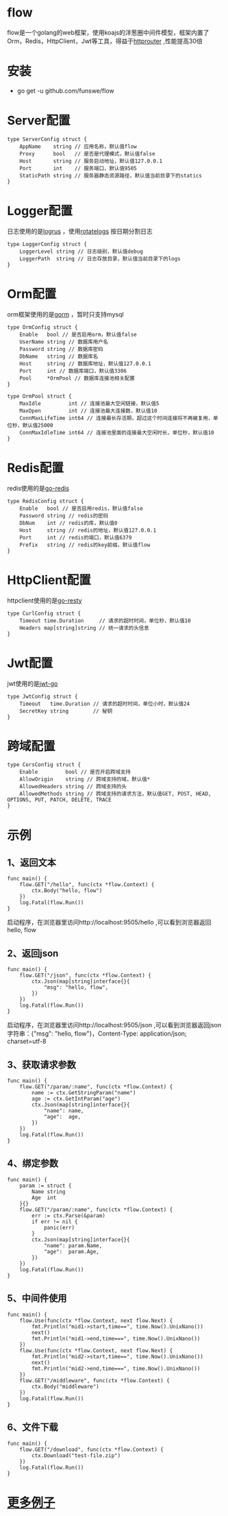 # flow
flow是一个golang的web框架，使用koajs的洋葱圈中间件模型，框架内置了Orm，Redis，HttpClient，Jwt等工具，得益于[httprouter](https://github.com/julienschmidt/httprouter) ,性能提高30倍

# 安装
- go get -u github.com/funswe/flow

# Server配置
```
type ServerConfig struct {
	AppName    string // 应用名称，默认值flow
	Proxy      bool   // 是否是代理模式，默认值false
	Host       string // 服务启动地址，默认值127.0.0.1
	Port       int    // 服务端口，默认值9505
	StaticPath string // 服务器静态资源路径，默认值当前目录下的statics
}
```
# Logger配置
日志使用的是[logrus](https://github.com/sirupsen/logrus) ，使用[rotatelogs](https://github.com/lestrrat-go/file-rotatelogs) 按日期分割日志
```
type LoggerConfig struct {
	LoggerLevel string // 日志级别，默认值debug
	LoggerPath  string // 日志存放目录，默认值当前目录下的logs
}
```
# Orm配置
orm框架使用的是[gorm](https://github.com/go-gorm/gorm) ，暂时只支持mysql
```
type OrmConfig struct {
	Enable   bool // 是否启用orm，默认值false
	UserName string // 数据库用户名
	Password string // 数据库密码
	DbName   string // 数据库名
	Host     string // 数据库地址，默认值127.0.0.1
	Port     int // 数据库端口，默认值3306
	Pool     *OrmPool // 数据库连接池相关配置
}

type OrmPool struct {
	MaxIdle         int // 连接池最大空闲链接，默认值5
	MaxOpen         int // 连接池最大连接数，默认值10
	ConnMaxLifeTime int64 // 连接最长存活期，超过这个时间连接将不再被复用，单位秒，默认值25000
	ConnMaxIdleTime int64 // 连接池里面的连接最大空闲时长，单位秒，默认值10
}
```
# Redis配置
redis使用的是[go-redis](https://github.com/go-redis/redis/v8)
```
type RedisConfig struct {
	Enable   bool // 是否启用redis，默认值false
	Password string // redis的密码
	DbNum    int // redis的库，默认值0
	Host     string // redis的地址，默认值127.0.0.1
	Port     int // redis的端口，默认值6379
	Prefix   string // redis的key前缀，默认值flow
}
```
# HttpClient配置
httpclient使用的是[go-resty](https://github.com/go-resty/resty/v2)
```
type CurlConfig struct {
	Timeout time.Duration     // 请求的超时时间，单位秒，默认值10
	Headers map[string]string // 统一请求的头信息
}
```
# Jwt配置
jwt使用的是[jwt-go](https://github.com/golang-jwt/jwt)
```
type JwtConfig struct {
	Timeout   time.Duration // 请求的超时时间，单位小时，默认值24
	SecretKey string        // 秘钥
}
```
# 跨域配置
```
type CorsConfig struct {
	Enable         bool // 是否开启跨域支持
	AllowOrigin    string // 跨域支持的域，默认值*
	AllowedHeaders string // 跨域支持的头
	AllowedMethods string // 跨域支持的请求方法，默认值GET, POST, HEAD, OPTIONS, PUT, PATCH, DELETE, TRACE
}
```
# 示例
## 1、返回文本
```
func main() {
	flow.GET("/hello", func(ctx *flow.Context) {
		ctx.Body("hello, flow")
	})
	log.Fatal(flow.Run())
}
```
启动程序，在浏览器里访问http://localhost:9505/hello ,可以看到浏览器返回hello, flow
## 2、返回json
```
func main() {
	flow.GET("/json", func(ctx *flow.Context) {
		ctx.Json(map[string]interface{}{
			"msg": "hello, flow",
		})
	})
	log.Fatal(flow.Run())
}
```
启动程序，在浏览器里访问http://localhost:9505/json ,可以看到浏览器返回json字符串：{"msg": "hello, flow"}，Content-Type: application/json; charset=utf-8
## 3、获取请求参数
```
func main() {
	flow.GET("/param/:name", func(ctx *flow.Context) {
		name := ctx.GetStringParam("name")
		age := ctx.GetIntParam("age")
		ctx.Json(map[string]interface{}{
			"name": name,
			"age":  age,
		})
	})
	log.Fatal(flow.Run())
}
```
## 4、绑定参数
```
func main() {
	param := struct {
		Name string
		Age  int
	}{}
	flow.GET("/param/:name", func(ctx *flow.Context) {
		err := ctx.Parse(&param)
		if err != nil {
			panic(err)
		}
		ctx.Json(map[string]interface{}{
			"name": param.Name,
			"age":  param.Age,
		})
	})
	log.Fatal(flow.Run())
}
```
## 5、中间件使用
```
func main() {
	flow.Use(func(ctx *flow.Context, next flow.Next) {
		fmt.Println("mid1->start,time==", time.Now().UnixNano())
		next()
		fmt.Println("mid1->end,time===", time.Now().UnixNano())
	})
	flow.Use(func(ctx *flow.Context, next flow.Next) {
		fmt.Println("mid2->start,time==", time.Now().UnixNano())
		next()
		fmt.Println("mid2->end,time===", time.Now().UnixNano())
	})
	flow.GET("/middleware", func(ctx *flow.Context) {
		ctx.Body("middleware")
	})
	log.Fatal(flow.Run())
}
```
## 6、文件下载
```
func main() {
	flow.GET("/download", func(ctx *flow.Context) {
		ctx.Download("test-file.zip")
	})
	log.Fatal(flow.Run())
}
```

# [更多例子](https://github.com/funswe/flow-example)




